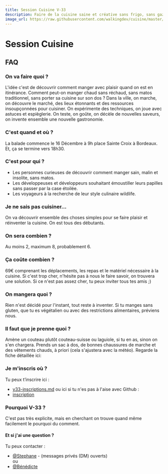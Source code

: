 ```yaml
---
title: Session Cuisine V-33
description: Faire de la cuisine saine et créative sans frigo, sans gazinière et sans cuisine .
image_url: https://raw.githubusercontent.com/walkingdev/cuisine/master/img/pommes.jpg
---
```


# Session Cuisine 

## FAQ

### On va faire quoi ?

L'idée c'est de découvrir comment manger avec plaisir quand on est en itinérance.
Comment peut-on manger chaud sans réchaud, sans matos traditionnel, sans porter sa cuisine sur son dos ?
Dans la ville, on marche, on découvre le marché, des lieux étonnants et des ressources insoupçonnées pour cuisiner. 
On expérimente des techniques, on joue avec astuces et espièglerie. On teste, on goûte, on décèle de nouvelles saveurs, on invente ensemble une nouvelle gastronomie.

### C'est quand et où ?

La balade commence le 16 Décembre à 9h place Sainte Croix à Bordeaux.
Et, ça se termine vers 18h30.

### C'est pour qui ?

- Les personnes curieuses de découvrir comment manger sain, malin et insolite, sans matos.
- Les développeuses et développeurs souhaitant émoustiller leurs papilles sans passer par la case étoilée.
- Les voyageurs à la recherche de leur style culinaire wildlife.

### Je ne sais pas cuisiner...

On va découvrir ensemble des choses simples pour se faire plaisir et réinventer la cuisine.
On est tous des débutants.

### On sera combien ?

Au moins 2, maximum 8, probablement 6.

### Ça coûte combien ?
69€ comprenant les déplacements, les repas et le matériel nécessaire à la cuisine.
Si c'est trop cher, n'hésite pas à nous le faire savoir, on trouvera une solution.
Si ce n'est pas assez cher, tu peux inviter tous tes amis ;)

### On mangera quoi ?

Rien n'est décidé pour l'instant, tout reste à inventer. Si tu manges sans gluten, que tu es végétalien ou avec des restrictions alimentaires, préviens nous.

### Il faut que je prenne quoi ?

Amène un couteau plutôt couteau-suisse ou laguiole, si tu en as, sinon on s'en chargera.
Prends un sac à dos, de bonnes chaussures de marche et des vêtements chauds, à priori (cela s'ajustera avec la météo).
Regarde la fiche détaillée ici: 

### Je m'inscris où ?

Tu peux t’inscrire ici :
* [v33-inscriptions.md](https://github.com/walkingdev/cuisine/edit/master/v33-inscriptions.md)
ou ici si tu n'es pas à l'aise avec Github :
* [inscription](https://www.eventbrite.fr/e/billets-walking-dev-cuisine-29078499575)

### Pourquoi V-33 ?

C'est pas très explicite, mais en cherchant on trouve quand même facilement le pourquoi du comment.

#### Et si j'ai une question ?

Tu peux contacter :  
- [@Stephane](http://twitter.com/...) - (messages privés (DM) ouverts)  
ou  
- [@Bénédicte](https://twitter.com/Benelambert1979)
